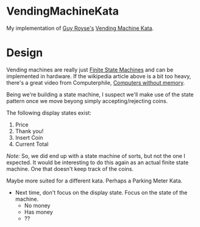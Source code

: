 # VendingMachineKata

My implementation of [Guy Royse's][1] [Vending Machine Kata][2].

  [1]:https://github.com/guyroyse
  [2]:https://github.com/guyroyse/vending-machine-kata

# Design

Vending machines are really just [Finite State Machines][3] and can be implemented in hardware. If the wikipedia article above is a bit too heavy, there's a great video from Computerphile, [Computers without memory][4].

Being we're building a state machine, I suspect we'll make use of the state pattern once we move beyong simply accepting/rejecting coins.

  [3]:https://en.wikipedia.org/wiki/Finite-state_machine
  [4]:https://www.youtube.com/watch?v=vhiiia1_hC4

The following display states exist:
 1. Price
 2. Thank you!
 3. Insert Coin
 4. Current Total

*Note:*
So, we did end up with a state machine of sorts, but not the one I expected.
It would be interesting to do this again as an actual finite state machine.
One that doesn't keep track of the coins.

Maybe more suited for a different kata. Perhaps a Parking Meter Kata.

 - Next time, don't focus on the display state. Focus on the state of the machine.
   - No money
   - Has money
   - ??